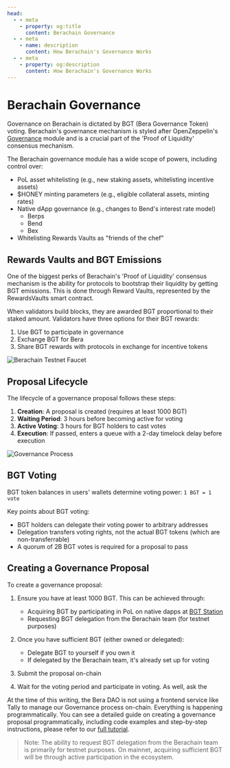 ```yaml
---
head:
  - - meta
    - property: og:title
      content: Berachain Governance
  - - meta
    - name: description
      content: How Berachain's Governance Works
  - - meta
    - property: og:description
      content: How Berachain's Governance Works
---
```


<script setup>
  import config from '@berachain/config/constants.json';
</script>

# Berachain Governance

Governance on Berachain is dictated by BGT (Bera Governance Token) voting. Berachain's governance mechanism is styled after OpenZeppelin's [Governance](https://docs.openzeppelin.com/contracts/5.x/governance) module and is a crucial part of the 'Proof of Liquidity' consensus mechanism.

The Berachain governance module has a wide scope of powers, including control over:

- PoL asset whitelisting (e.g., new staking assets, whitelisting incentive assets)
- $HONEY minting parameters (e.g., eligible collateral assets, minting rates)
- Native dApp governance (e.g., changes to Bend's interest rate model)
  - Berps
  - Bend
  - Bex
- Whitelisting Rewards Vaults as "friends of the chef"

## Rewards Vaults and BGT Emissions

One of the biggest perks of Berachain's 'Proof of Liquidity' consensus mechanism is the ability for protocols to bootstrap their liquidity by getting BGT emissions. This is done through Reward Vaults, represented by the RewardsVaults smart contract.

When validators build blocks, they are awarded BGT proportional to their staked amount. Validators have three options for their BGT rewards:
1. Use BGT to participate in governance
2. Exchange BGT for Bera
3. Share BGT rewards with protocols in exchange for incentive tokens

![Berachain Testnet Faucet](/assets/gauges-incentives.png)

## Proposal Lifecycle

The lifecycle of a governance proposal follows these steps:

1. **Creation**: A proposal is created (requires at least 1000 BGT)
2. **Waiting Period**: 3 hours before becoming active for voting
3. **Active Voting**: 3 hours for BGT holders to cast votes
4. **Execution**: If passed, enters a queue with a 2-day timelock delay before execution

![Governance Process](/assets/governance-process.png)

## BGT Voting

BGT token balances in users' wallets determine voting power:
`1 BGT = 1 vote`

Key points about BGT voting:
- BGT holders can delegate their voting power to arbitrary addresses
- Delegation transfers voting rights, not the actual BGT tokens (which are non-transferrable)
- A quorum of 2B BGT votes is required for a proposal to pass

## Creating a Governance Proposal

To create a governance proposal:

1. Ensure you have at least 1000 BGT. This can be achieved through:
   - Acquiring BGT by participating in PoL on native dapps at [BGT Station](https://bartio.station.berachain.com/gauge)
   - Requesting BGT delegation from the Berachain team (for testnet purposes)

2. Once you have sufficient BGT (either owned or delegated):
   - Delegate BGT to yourself if you own it
   - If delegated by the Berachain team, it's already set up for voting

3. Submit the proposal on-chain

4. Wait for the voting period and participate in voting. As well, ask the

At the time of this writing, the Bera DAO is not using a frontend service like Tally to manage our Governance process on-chain. Everything is happening programmatically. You can see a detailed guide on creating a governance proposal programmatically, including code examples and step-by-step instructions, please refer to our [full tutorial](https://github.com/berachain/rewards-vault-tutorial).

> Note: The ability to request BGT delegation from the Berachain team is primarily for testnet purposes. On mainnet, acquiring sufficient BGT will be through active participation in the ecosystem.
